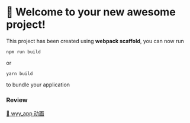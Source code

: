 # 🚀 Welcome to your new awesome project!

This project has been created using **webpack scaffold**, you can now run

```
npm run build
```

or

```
yarn build
```

to bundle your application


### Review

[🚀 wyy_app 动画](http://xiaotiandada.github.io/interest-page/dist/)